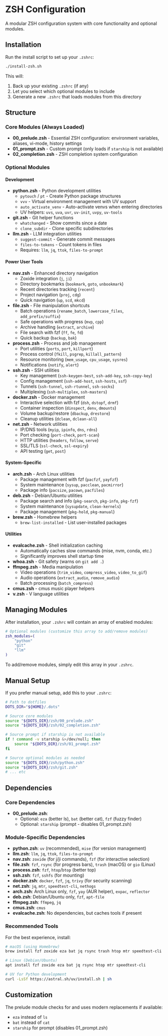 # ZSH Configuration

A modular ZSH configuration system with core functionality and optional modules.

## Installation

Run the install script to set up your `.zshrc`:

```bash
./install-zsh.sh
```

This will:
1. Back up your existing `.zshrc` (if any)
2. Let you select which optional modules to include
3. Generate a new `.zshrc` that loads modules from this directory

## Structure

### Core Modules (Always Loaded)

- **00_prelude.zsh** - Essential ZSH configuration: environment variables, aliases, vi-mode, history settings
- **01_prompt.zsh** - Custom prompt (only loads if `starship` is not available)
- **02_completion.zsh** - ZSH completion system configuration

### Optional Modules

#### Development
- **python.zsh** - Python development utilities
  - `pytouch` / `pt` - Create Python package structures
  - `vvv` - Virtual environment management with UV support
  - `auto_activate_venv` - Auto-activate venvs when entering directories
  - UV helpers: `uvs`, `uva`, `uvr`, `uv-init`, `uvpy`, `uv-tools`
- **git.zsh** - Git helper functions
  - `whatchanged` - Show commits since a date
  - `clone_subdir` - Clone specific subdirectories
- **llm.zsh** - LLM integration utilities
  - `suggest-commit` - Generate commit messages
  - `files-to-tokens` - Count tokens in files
  - Requires: `llm`, `jq`, `ttok`, `files-to-prompt`

#### Power User Tools
- **nav.zsh** - Enhanced directory navigation
  - Zoxide integration (`j`, `ji`)
  - Directory bookmarks (`bookmark`, `goto`, `unbookmark`)
  - Recent directories tracking (`recent`)
  - Project navigation (`proj`, `cdg`)
  - Quick navigation (`up`, `scd`, `mkcd`)
- **file.zsh** - File manipulation shortcuts
  - Batch operations (`rename_batch`, `lowercase_files`, `add_prefix/suffix`)
  - Safe operations with progress (`mvp`, `cpp`)
  - Archive handling (`extract`, `archive`)
  - File search with fzf (`ff`, `fe`, `fd`)
  - Quick backup (`backup`, `bak`)
- **process.zsh** - Process and job management
  - Port utilities (`ports`, `port`, `killport`)
  - Process control (`fkill`, `psgrep`, `killall_pattern`)
  - Resource monitoring (`mem_usage`, `cpu_usage`, `sysres`)
  - Notifications (`notify`, `alert`)
- **ssh.zsh** - SSH utilities
  - Key management (`ssh-keygen-best`, `ssh-add-key`, `ssh-copy-key`)
  - Config management (`ssh-add-host`, `ssh-hosts`, `ssf`)
  - Tunnels (`ssh-tunnel`, `ssh-rtunnel`, `ssh-socks`)
  - Multiplexing (`ssh-multiplex`, `ssh-masters`)
- **docker.zsh** - Docker management
  - Interactive selection with fzf (`dsh`, `dstopf`, `drmf`)
  - Container inspection (`dinspect`, `denv`, `dmounts`)
  - Volume backup/restore (`dbackup`, `drestore`)
  - Cleanup utilities (`dclean`, `dclean-all`)
- **net.zsh** - Network utilities
  - IP/DNS tools (`myip`, `ipinfo`, `dns`, `rdns`)
  - Port checking (`port-check`, `port-scan`)
  - HTTP utilities (`headers`, `follow`, `serve`)
  - SSL/TLS (`ssl-check`, `ssl-expiry`)
  - API testing (`get`, `post`)

#### System-Specific
- **arch.zsh** - Arch Linux utilities
  - Package management with fzf (`pacfzf`, `yayfzf`)
  - System maintenance (`sysup`, `pacclean`, `pacmirror`)
  - Package info (`pacsize`, `pacown`, `pacfiles`)
- **deb.zsh** - Debian/Ubuntu utilities
  - Package search and info (`pkg-search`, `pkg-info`, `pkg-fzf`)
  - System maintenance (`sysupdate`, `clean-kernels`)
  - Package management (`pkg-hold`, `pkg-manual`)
- **brew.zsh** - Homebrew helpers
  - `brew-list-installed` - List user-installed packages

#### Utilities
- **evalcache.zsh** - Shell initialization caching
  - Automatically caches slow commands (mise, nvm, conda, etc.)
  - Significantly improves shell startup time
- **whoa.zsh** - Git safety (warns on `git add .`)
- **ffmpeg.zsh** - Media manipulation
  - Video operations (`trim_video`, `compress_video`, `video_to_gif`)
  - Audio operations (`extract_audio`, `remove_audio`)
  - Batch processing (`batch_compress`)
- **cmus.zsh** - cmus music player helpers
- **v.zsh** - V language utilities

## Managing Modules

After installation, your `.zshrc` will contain an array of enabled modules:

```zsh
# Optional modules (customize this array to add/remove modules)
zsh_modules=(
    "python"
    "git"
    "llm"
)
```

To add/remove modules, simply edit this array in your `.zshrc`.

## Manual Setup

If you prefer manual setup, add this to your `.zshrc`:

```zsh
# Path to dotfiles
DOTS_DIR="${HOME}/.dots"

# Source core modules
source "${DOTS_DIR}/zsh/00_prelude.zsh"
source "${DOTS_DIR}/zsh/02_completion.zsh"

# Source prompt if starship is not available
if ! command -v starship &>/dev/null; then
    source "${DOTS_DIR}/zsh/01_prompt.zsh"
fi

# Source optional modules as needed
source "${DOTS_DIR}/zsh/python.zsh"
source "${DOTS_DIR}/zsh/git.zsh"
# ... etc
```

## Dependencies

### Core Dependencies
- **00_prelude.zsh**: 
  - Optional: `eza` (better ls), `bat` (better cat), `fzf` (fuzzy finder)
  - Optional: `starship` (prompt - disables 01_prompt.zsh)

### Module-Specific Dependencies
- **python.zsh**: `uv` (recommended), `mise` (for version management)
- **llm.zsh**: `llm`, `jq`, `ttok`, `files-to-prompt`
- **nav.zsh**: `zoxide` (for j/ji commands), `fzf` (for interactive selection)
- **file.zsh**: `fzf`, `rsync` (for progress bars), `trash` (macOS) or `gio` (Linux)
- **process.zsh**: `fzf`, `htop`/`btop` (better top)
- **ssh.zsh**: `fzf`, `sshfs` (for mounting)
- **docker.zsh**: `docker`, `fzf`, `jq`, `trivy` (for security scanning)
- **net.zsh**: `jq`, `mtr`, `speedtest-cli`, `nethogs`
- **arch.zsh**: Arch Linux only, `fzf`, `yay` (AUR helper), `expac`, `reflector`
- **deb.zsh**: Debian/Ubuntu only, `fzf`, `apt-file`
- **ffmpeg.zsh**: `ffmpeg`, `jq`
- **cmus.zsh**: `cmus`
- **evalcache.zsh**: No dependencies, but caches tools if present

### Recommended Tools
For the best experience, install:
```bash
# macOS (using Homebrew)
brew install fzf zoxide eza bat jq rsync trash htop mtr speedtest-cli

# Linux (Debian/Ubuntu)
apt install fzf zoxide eza bat jq rsync htop mtr speedtest-cli

# UV for Python development
curl -LsSf https://astral.sh/uv/install.sh | sh
```

## Customization

The prelude module checks for and uses modern replacements if available:
- `eza` instead of `ls`
- `bat` instead of `cat`
- `starship` for prompt (disables 01_prompt.zsh)